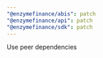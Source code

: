 ```yaml
---
"@enzymefinance/abis": patch
"@enzymefinance/api": patch
"@enzymefinance/sdk": patch
---
```


Use peer dependencies
